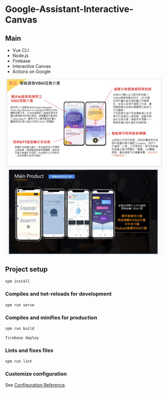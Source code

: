 # Google-Assistant-Interactive-Canvas
## Main
* Vue CLI
* Node.js
* Firebase
* Interactive Canvas
* Actions on Google

![Variable Declaration](/img/ai1.jpg)
![Variable Declaration](/img/ai2.jpg)

## Project setup
```
npm install
```

### Compiles and hot-reloads for development
```
npm run serve
```

### Compiles and minifies for production
```
npm run build
```
```
firebase deploy
```

### Lints and fixes files
```
npm run lint
```

### Customize configuration
See [Configuration Reference](https://cli.vuejs.org/config/).


